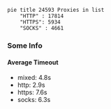 
```mermaid
pie title 24593 Proxies in list
    "HTTP" : 17814
    "HTTPS": 5934
    "SOCKS" : 4661
```

### Some Info
#### Average Timeout

- mixed: 4.8s
- http: 2.9s
- https: 7.6s
- socks: 6.3s